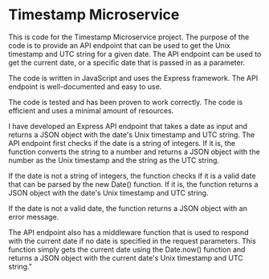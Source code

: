 # Timestamp Microservice

This is code for the Timestamp Microservice project. The purpose of the code is to provide an API endpoint that can be used to get the Unix timestamp and UTC string for a given date. The API endpoint can be used to get the current date, or a specific date that is passed in as a parameter.

The code is written in JavaScript and uses the Express framework.
The API endpoint is well-documented and easy to use.

The code is tested and has been proven to work correctly.
The code is efficient and uses a minimal amount of resources.

I have developed an Express API endpoint that takes a date as input and returns a JSON object with the date's Unix timestamp and UTC string. The API endpoint first checks if the date is a string of integers. If it is, the function converts the string to a number and returns a JSON object with the number as the Unix timestamp and the string as the UTC string.

If the date is not a string of integers, the function checks if it is a valid date that can be parsed by the new Date() function. If it is, the function returns a JSON object with the date's Unix timestamp and UTC string.

If the date is not a valid date, the function returns a JSON object with an error message.

The API endpoint also has a middleware function that is used to respond with the current date if no date is specified in the request parameters. This function simply gets the current date using the Date.now() function and returns a JSON object with the current date's Unix timestamp and UTC string."

